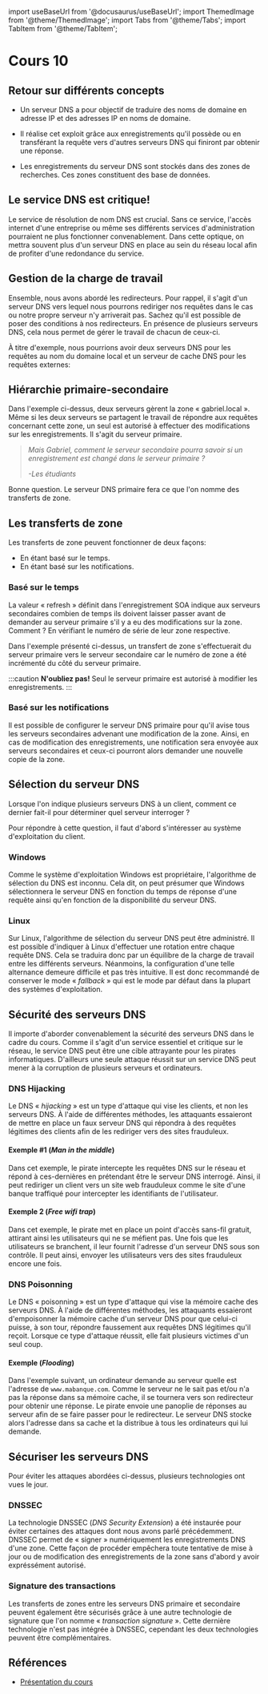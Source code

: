 import useBaseUrl from '@docusaurus/useBaseUrl';
import ThemedImage from '@theme/ThemedImage';
import Tabs from '@theme/Tabs';
import TabItem from '@theme/TabItem';

# Cours 10

## Retour sur différents concepts

- Un serveur DNS a pour objectif de traduire des noms de domaine en adresse IP et des adresses IP en noms de domaine.

- Il réalise cet exploit grâce aux enregistrements qu'il possède ou en transférant la requête vers d'autres serveurs DNS qui finiront par obtenir une réponse.

- Les enregistrements du serveur DNS sont stockés dans des zones de recherches. Ces zones constituent des base de données.

## Le service DNS est critique!

Le service de résolution de nom DNS est crucial. Sans ce service, l'accès internet d'une entreprise ou même ses différents services d'administration pourraient ne plus fonctionner convenablement. Dans cette optique, on mettra souvent plus d'un serveur DNS en place au sein du réseau local afin de profiter d'une redondance du service.

## Gestion de la charge de travail

Ensemble, nous avons abordé les redirecteurs. Pour rappel, il s'agit d'un serveur DNS vers lequel nous pourrons rediriger nos requêtes dans le cas ou notre propre serveur n'y arriverait pas. Sachez qu'il est possible de poser des conditions à nos redirecteurs. En présence de plusieurs serveurs DNS, cela nous permet de gérer le travail de chacun de ceux-ci.

À titre d'exemple, nous pourrions avoir deux serveurs DNS pour les requêtes au nom du domaine local et un serveur de cache DNS pour les requêtes externes:

<div style={{textAlign: 'center'}}>
    <ThemedImage
        alt="Schéma"
        sources={{
            light: useBaseUrl('/img/Serveurs1/DNS_Multi_W.gif'),
            dark: useBaseUrl('/img/Serveurs1/DNS_Multi_D.gif'),
        }}
    />
</div>

## Hiérarchie primaire-secondaire

Dans l'exemple ci-dessus, deux serveurs gèrent la zone « gabriel.local ». Même si les deux serveurs se partagent le travail de répondre aux requêtes concernant cette zone, un seul est autorisé à effectuer des modifications sur les enregistrements. Il s'agit du serveur primaire.

> *Mais Gabriel, comment le serveur secondaire pourra savoir si un enregistrement est changé dans le serveur primaire ?*
>
> *-Les étudiants*

Bonne question. Le serveur DNS primaire fera ce que l'on nomme des transferts de zone.

## Les transferts de zone

Les transferts de zone peuvent fonctionner de deux façons:

- En étant basé sur le temps.
- En étant basé sur les notifications.

### Basé sur le temps <FAIcon icon="fa-solid fa-clock" size="1x"/>

La valeur « refresh » définit dans l'enregistrement SOA indique aux serveurs secondaires combien de temps ils doivent laisser passer avant de demander au serveur primaire s'il y a eu des modifications sur la zone. Comment ? En vérifiant le numéro de série de leur zone respective.

<div style={{textAlign: 'center'}}>
    <ThemedImage
        alt="Schéma"
        sources={{
            light: useBaseUrl('/img/Serveurs1/Transfert_Zone_Time_Notif_W.svg'),
            dark: useBaseUrl('/img/Serveurs1/Transfert_Zone_Time_Notif_D.svg'),
        }}
    />
</div>

Dans l'exemple présenté ci-dessus, un transfert de zone s'effectuerait du serveur primaire vers le serveur secondaire car le numéro de zone a été incrémenté du côté du serveur primaire.

:::caution
**N'oubliez pas!** Seul le serveur primaire est autorisé à modifier les enregistrements.
:::

### Basé sur les notifications <FAIcon icon="fa-solid fa-bell" size="1x"/>

Il est possible de configurer le serveur DNS primaire pour qu'il avise tous les serveurs secondaires advenant une modification de la zone. Ainsi, en cas de modification des enregistrements, une notification sera envoyée aux serveurs secondaires et ceux-ci pourront alors demander une nouvelle copie de la zone.

<div style={{textAlign: 'center'}}>
    <ThemedImage
        alt="Schéma"
        sources={{
            light: useBaseUrl('/img/Serveurs1/TransfertDeZone_Notifications_W.svg'),
            dark: useBaseUrl('/img/Serveurs1/TransfertDeZone_Notifications_D.svg'),
        }}
    />
</div>

## Sélection du serveur DNS

Lorsque l'on indique plusieurs serveurs DNS à un client, comment ce dernier fait-il pour déterminer quel serveur interroger ? 

<div style={{textAlign: 'center'}}>
    <ThemedImage
        alt="Schéma"
        sources={{
            light: useBaseUrl('/img/Serveurs1/SelectionDNS_W.svg'),
            dark: useBaseUrl('/img/Serveurs1/SelectionDNS_D.svg'),
        }}
    />
</div>

Pour répondre à cette question, il faut d'abord s'intéresser au système d'exploitation du client.

### Windows <FAIcon icon="fa-brands fa-windows" size="1x"/>

Comme le système d'exploitation Windows est propriétaire, l'algorithme de sélection du DNS est inconnu. Cela dit, on peut présumer que Windows sélectionnera le serveur DNS en fonction du temps de réponse d'une requête ainsi qu'en fonction de la disponibilité du serveur DNS.

### Linux <FAIcon icon="fa-brands fa-linux" size="1x"/>

Sur Linux, l'algorithme de sélection du serveur DNS peut être administré. Il est possible d'indiquer à Linux d'effectuer une rotation entre chaque requête DNS. Cela se traduira donc par un équilibre de la charge de travail entre les différents serveurs. Néanmoins, la configuration d'une telle alternance demeure difficile et pas très intuitive. Il est donc recommandé de conserver le mode « *fallback* » qui est le mode par défaut dans la plupart des systèmes d'exploitation.

## Sécurité des serveurs DNS

Il importe d'aborder convenablement la sécurité des serveurs DNS dans le cadre du cours. Comme il s'agit d'un service essentiel et critique sur le réseau, le service DNS peut être une cible attrayante pour les pirates informatiques. D'ailleurs une seule attaque réussit sur un service DNS peut mener à la corruption de plusieurs serveurs et ordinateurs.

### DNS Hijacking

Le DNS « *hijacking* » est un type d'attaque qui vise les clients, et non les serveurs DNS. À l'aide de différentes méthodes, les attaquants essaieront de mettre en place un faux serveur DNS qui répondra à des requêtes légitimes des clients afin de les rediriger vers des sites frauduleux.

#### Exemple #1 (*Man in the middle*)

Dans cet exemple, le pirate intercepte les requêtes DNS sur le réseau et répond à ces-dernières en prétendant être le serveur DNS interrogé. Ainsi, il peut rediriger un client vers un site web frauduleux comme le site d'une banque traffiqué pour intercepter les identifiants de l'utilisateur.

<div style={{textAlign: 'center'}}>
    <ThemedImage
        alt="Schéma"
        sources={{
            light: useBaseUrl('/img/Serveurs1/DNS_Hijack1_W.svg'),
            dark: useBaseUrl('/img/Serveurs1/DNS_Hijack1_D.svg'),
        }}
    />
</div>

#### Exemple 2 (*Free wifi trap*)

Dans cet exemple, le pirate met en place un point d'accès sans-fil gratuit, attirant ainsi les utilisateurs qui ne se méfient pas. Une fois que les utilisateurs se branchent, il leur fournit l'adresse d'un serveur DNS sous son contrôle. Il peut ainsi, envoyer les utilisateurs vers des sites frauduleux encore une fois.

<div style={{textAlign: 'center'}}>
    <ThemedImage
        alt="Schéma"
        sources={{
            light: useBaseUrl('/img/Serveurs1/Free_Wifi_Trap_W.svg'),
            dark: useBaseUrl('/img/Serveurs1/Free_Wifi_Trap_D.svg'),
        }}
    />
</div>

### DNS Poisonning

Le DNS « poisonning » est un type d'attaque qui vise la mémoire cache des serveurs DNS. À l'aide de différentes méthodes, les attaquants essaieront d'empoisonner la mémoire cache d'un serveur DNS pour que celui-ci puisse, à son tour, répondre faussement aux requêtes DNS légitimes qu'il reçoit. <span class="red-text">Lorsque ce type d'attaque réussit, elle fait plusieurs victimes d'un seul coup.</span>

#### Exemple (*Flooding*)

Dans l'exemple suivant, un ordinateur demande au serveur quelle est l'adresse de `www.mabanque.com`. Comme le serveur ne le sait pas et/ou n'a pas la réponse dans sa mémoire cache, il se tournera vers son redirecteur pour obtenir une réponse. Le pirate envoie une panoplie de réponses au serveur afin de se faire passer pour le redirecteur. Le serveur DNS stocke alors l'adresse dans sa cache et la distribue à tous les ordinateurs qui lui demande.

<div style={{textAlign: 'center'}}>
    <ThemedImage
        alt="Schéma"
        sources={{
            light: useBaseUrl('/img/Serveurs1/DNS_Poison_W.svg'),
            dark: useBaseUrl('/img/Serveurs1/DNS_Poison_D.svg'),
        }}
    />
</div>

## Sécuriser les serveurs DNS

Pour éviter les attaques abordées ci-dessus, plusieurs technologies ont vues le jour.

### DNSSEC

La technologie DNSSEC (*DNS Security Extension*) a été instaurée pour éviter certaines des attaques dont nous avons parlé précédemment. DNSSEC permet de « signer » numériquement les enregistrements DNS d'une zone. Cette façon de procéder empêchera toute tentative de mise à jour ou de modification des enregistrements de la zone sans d'abord y avoir expréssément autorisé.

### Signature des transactions

Les transferts de zones entre les serveurs DNS primaire et secondaire peuvent également être sécurisés grâce à une autre technologie de signature que l'on nomme « *transaction signature* ». Cette dernière technologie n'est pas intégrée à DNSSEC, cependant les deux technologies peuvent être complémentaires.

## Références

 - [Présentation du cours](../Assets/10/10-420-2S5-H25%20(DNS-Serveurs%20multiples).pdf)